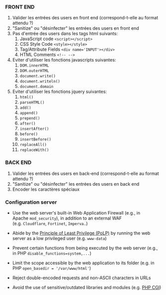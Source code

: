 
### **FRONT END**

1.  Valider les entrées des users en front end (correspond-t-elle au format attendu ?)
2. "Sanitize" ou "désinfecter" les entrées des users en front end
3. Pas d'entrée des users dans les tags html suivants:
	1. JavaScript code `<script></script>`
	2. CSS Style Code `<style></style>`
	3. Tag/Attribute Fields `<div name='INPUT'></div>`
	4. HTML Comments `<!-- -->`
4. Eviter d'utiliser les fonctions javascripts suivantes:
	1. `DOM.innerHTML`
	2. `DOM.outerHTML`
	3. `document.write()`
	4. `document.writeln()`
	5. `document.domain`
5. Eviter d'utiliser les fonctions jquery suivantes:
	1. `html()`
	2. `parseHTML()`
	3. `add()`
	4. `append()`
	5. `prepend()`
	6. `after()`
	7. `insertAfter()`
	8. `before()`
	9. `insertBefore()`
	10. `replaceAll()`
	11. `replaceWith()`

### **BACK END**

1. Valider les entrées des users en back-end (correspond-t-elle au format attendu ?)
2. "Sanitize" ou "désinfecter" les entrées des users en back end
3. Encoder les caractères spéciaux

### **Configuration server**

- Use the web server's built-in Web Application Firewall (e.g., in Apache `mod_security`), in addition to an external WAF (e.g. `Cloudflare`, `Fortinet`, `Imperva`..)
    
- Abide by the [Principle of Least Privilege (PoLP)](https://en.wikipedia.org/wiki/Principle_of_least_privilege) by running the web server as a low privileged user (e.g. `www-data`)
    
- Prevent certain functions from being executed by the web server (e.g., in PHP `disable_functions=system,...`)
    
- Limit the scope accessible by the web application to its folder (e.g. in PHP `open_basedir = '/var/www/html'`)
    
- Reject double-encoded requests and non-ASCII characters in URLs
    
- Avoid the use of sensitive/outdated libraries and modules (e.g. [PHP CGI](https://www.php.net/manual/en/install.unix.commandline.php))

